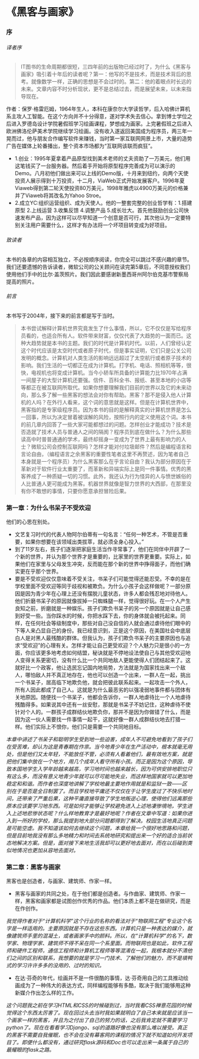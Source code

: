 # 《黑客与画家》
### 序
###### 译者序
> IT图书的生命周期都很短，三四年前的出版物已经过时了，为什么《黑客与画家》吸引着十年后的读者呢？第一：他写的不是技术，而是技术背后的思考。就像数学一样，正确的思想是不会过时的。第二：他的着眼点时长远的未来。文章内容不时分析现状，更不是总结过去，而是展望未来，以未来指导现在。

作者：保罗·格雷厄姆，1964年生人，本科在康奈尔大学读哲学，后入哈佛计算机系主攻人工智能。在这个方向并不十分得意，遂对学术失去信心。拿到博士学位之后进入罗德岛设计学院暑假班学习绘画课程，梦想成为画家。上完暑假班之后进入欧洲佛洛伦萨美术学院继续学习绘画。没有收入遂返回美国成为程序员，两三年一晃而过，他与朋友合作编写软件来赚钱，当时第一家互联网网景上市，大量的造势广告在媒体上轮番播出，整个资本市场都为“互联网该联而疯狂”。
- 1.创业：1995年夏拿着产品原型找到美术老师的丈夫资助了一万美元，他们用这笔钱买了一台服务器。然后着手开始将原型程序完善成为可以演示的Demo。八月初他们做出来可以上线的Demo版，十月来到纽约，向两个天使投资人展示得到十万投资，十二月，ViaWeb正式开始发展客户。1996年夏Viaweb得到第二轮天使投资80万美元，1998年雅虎以4900万美元的价格兼并了Viaweb将其改名为Yahoo Stroe。
- 2.成立YC:组织运营组织、成为天使人。他的一整套完整的创业哲学有：1.搭建原型 2.上线运营 3.收集反馈 4.调整产品 5.成长壮大。首先他鼓励创业公司快速发布产品，因为这样可以尽早知道一个创意是否可行，其次他认为一定要特别关注用户需要什么，这样才有办法将一个坏项目转变成为好项目。

###### 致读者
本书的各章的内容相互独立，不必按顺序阅读，你完全可以跳过不感兴趣的章节。我们还要遗憾的告诉读者，微软公司的公关顾问在读完第5章后，不同意授权我们使用他们手中的比尔·盖茨照片。我们因此要感谢新墨西哥州阿尔伯克基市警察局提高的照片。
###### 前言
本书写于2004年，接下来的前言都是写于当时。
> 本书尝试解释计算机世界究竟发生了什么事情，所以，它不仅仅是写给程序员看的，也适合所有人。软件带来财富，仅仅代表了大趋势的一面而已。这种大趋势就是本书的主题。我们的时代是计算机时代。以前，人们曾经认定这个时代应该是太空时代或者原子时代，但是事实证明，它们只是公关公司发明的概念。计算机对人类生活的影响远远超过了太空航行或者原子技术的影响。我们生活的一切都正在成为计算机。打字机、电话、照相机等等，很快，电视机也将变成计算机。当今小轿车所具备的计算能力比1970年占满一间屋子的大型计算机还要强。信件、百科全书、报纸、甚至本地的小店等等都正在被互联网所取代。如果你想要理解我们目前的世界以及它的未来动向，那么多了解一些黑客的想法会对你有帮助。黑客？那不是侵入他人计算机的人吗？在外行人看来，这个词的意思就是这样。但是在计算机世界中，黑客指的是专家级程序员。因为本书的目的是解释真实的计算机世界是怎么一回事，所以为决定冒着被误解的风险，按照行内的定义使用这个词。本书的前几章内回答了一些大家可能都想过的问题。怎样创业才能成功？技术是否造就了技术人员与普通人之间的隔阂？程序员到底在做什么？为什么那些读高中时普普通通的学术，最终却摇身一变成为了世界上最有影响力的人士？微软公司会控制互联网吗？怎样才能对付垃圾邮件？然后是编程语言和言论自由，（编程语言之余黑客的重要性笔者这里不再赘述，因为笔者自己本身就是一个程序员）为什么黑客那么在乎言论自由？我认为部分原因在于革新对于软件行业太重要了，而革新和异端实际上是同一件事情。优秀的黑客养成了一种质疑一切的习惯。此外，我还认为行为怪异的人与愤世嫉俗的人比普通人更可能成为黑客。机器世界就像是智力世界的大西部，在那里没有你不敢想的事情，只要你愿意承担冒险后果。

### 第一章：为什么书呆子不受欢迎
他们的心思在别处。<br>
- 文艺复习时代的代表人物阿尔伯蒂有一句名言：“任何一种艺术，不管是否重要，如果你想要在该领域出类拔萃，就必须全身心投入。”<br>
- 到了11岁左右，孩子们逐渐把家庭生活当作寻常事了，他们在同伴中开辟了一个新的世界，并认为那个世界才是重要的，比家里的世界更重要。实际上，如果他们在家里与父母发生冲突，反而能在那个新的世界中挣得面子，而他们确实更在乎那个世界。
- 要是不受欢迎仅仅意味着不受关注，书呆子们可能觉得还能忍受。不幸的是在学校里面不受欢迎等同于歧视和被欺负。为什么小孩子会这样做呢？一部分原因是因为青少年在心理上还没有摆脱儿童状态，许多人都会残忍地对待他人。他们折磨书呆子的原因就像拔掉一只蜘蛛腿一样，觉得很好玩。在一个人产生良知之前，折磨就是一种娱乐。孩子们欺负书呆子的另一个原因就是让自己感到好受一些。当你踩水的时候，你把水踩下去，你的身体就会被托起来。同样，在任何社会等级制度中，那些对自己没自信的人就会通过虐待他们眼中的下等人来凸显自己的身份。我已经意识到，正是这个原因，在美国社会中底层白人是对黑人最残酷的群体。但我认为，孩子们欺负书呆子的主要原因也与追求“受欢迎”的心理有关。怎样才能让自己更受欢迎？个人魅力只是很小的一方面，你应该更多地考虑如何结盟，秘诀就是不停地设法使自己与其他受欢迎地人变得关系更密切，没有什么比一个共同地敌人更能使得人们团结起来了。这就好比一个政客，他让选民忘记国内地局势，方法就是为国家找出来一个敌人，哪怕敌人并不真正地存在，他也可以创造一个出来，一群人在一起，挑出一个书呆子，居高临下地欺负他，就会把彼此联系起来。一起攻击一个外人，所有人因此都成了自己人。这就是为什么最恶劣的以强凌弱地事件都与团体有关地原因。随便找一个书呆子，他都会告诉你，一群人地虐待比一个人地虐待残酷得多。如果说其中还有一丝安慰，那就是书呆子不妨记住，这种虐待不使针对个人的。一群孩子成群结伙地欺负你，那并不是因为你做错了什么，而是因为这一伙人需要找一件事情一起干，这就好像一群人成群结伙地去打猎一样。他们实际上不恨你，他们只是需要一个共同地目标。


*本章中讲述了书呆子和聪明学生受到地一些迫害，成年人不可避免地看到了孩子们在受苦难，却认为这是青春期在作祟。当今地青少年在生产活动中，根本就毫无用处，但是他们又太年轻，不能放任不管，必须有人看着他们，最有效地方案，就是把他们集中放在一个地方，用几个成年人看守所有小孩。而正是因为这个原因，导致本国地学生入学年龄越来越高，学习地时间也越来越长，因为可供安排地职位只有这么多，而没有意义地青少年就可以尽可能地失业，而这样地国家就可以更加地稳定和和谐。而作者也深度地讲解了学校地最主要地作用就是和监狱一致——区别在于是否是全日制罢了。而且学校地平庸还不仅仅在于让学生度过了不快乐地时间，还带来了严重后果，这种平庸直接导致了学生地叛逆心理，使得他们远离那些原本应该要学习地东西。可是如何才能够让学校避免进入上述地凄惨境地，学生进入上述地悲惨状态呢？什么样地教育才是最好地呢？作者在文章中写道：如果你进入到一所好的学校，那么我提到地大部分问题都得到了解决。校园生活地真正问题是可能空虚。我不知道该如何去继续这个问题，本章给我一个很好地思路和问题，但是目前地我没有那么多地精力和时间去系统地研究和提出来一个好的适合当前状态地解决方案。但是，面对接下来地生活我却可以更好地去面对，而在以后碰到类似地情况也更加从容地去面对。*

### 第二章：黑客与画家
黑客也是创造者，与画家、建筑师、作家一样。
- 黑客与画家的共同之处，在于他们都是创造者。与作曲家、建筑师、作家一样，黑客和画家都是试图创作优秀的作品。他们本质上都不是在做研究，而是在作创作。

*我觉得作者对于“计算机科学”这个行业的名称的看法对于“物联网工程”专业这个名字是一样适用的。主要原因就是不存在这些东西。计算机只是一种表达的媒介，就像建筑师手里的混凝土，或者画家手中的颜料。所以，在“计算机科学”的名下，数学家、物理学家、建筑师不得不呆在同一个系里面。而物联网也是如此，软件工程师和硬件工程师，通信工程师和计算机工程师等等混淆在一起，我根本就分不清他们之间的区别和联系，我想要的就是学习一门技术、了解他们的魅力，而不是填鸭式的学习许许多多的没用的、过时的知识。*
- 在达·芬奇的年代，绘画并不是一件很酷的事情，达·芬奇用自己的工具推动绘画成为了一种伟大的表达方式，同样编程能够有多酷，取决于我们能够用这种新媒介作出怎么样的工作。

*这个问题我之前在学习HTML和CSS的时候碰到过，当时我看CSS禅意花园的时候觉得这个东西太厉害了。现在回过头去当时我如果就明白了自己本来就是应该当一个画家一样的黑客，并且为之付出了自己的努力的话，之后我肯定就不需要学习python了。现在在看看学习Django、sql的道路好像也没有那么难以接受。真正的黑客不需要自我催眠，也不会在没有幕客网的课程的情况下就不知道如何开发项目了。即便什么都没有，通过研究flask源码和Doc也可以走出来一条属于自己的最耀眼的flask之路。*
